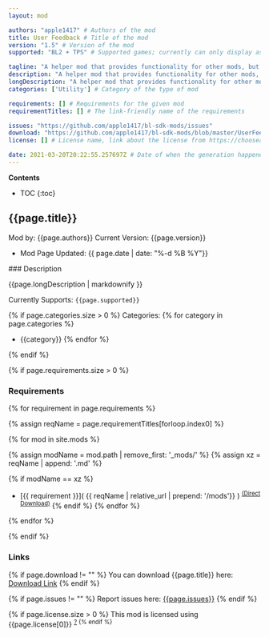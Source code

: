 ```yaml
---
layout: mod

authors: "apple1417" # Authors of the mod
title: User Feedback # Title of the mod
version: "1.5" # Version of the mod
supported: "BL2 + TPS" # Supported games; currently can only display as "BL2", "BL2 + TPS", or "TPS"

tagline: "A helper mod that provides functionality for other mods, but does not do anything by itself." # A short description of the mod itself.
description: "A helper mod that provides functionality for other mods, but does not do anything by itself." # This is set in order to keep the SEO proper
longDescription: "A helper mod that provides functionality for other mods, but does not do anything by itself." # Description of what the mod can do
categories: ['Utility'] # Category of the type of mod

requirements: [] # Requirements for the given mod
requirementTitles: [] # The link-friendly name of the requirements

issues: "https://github.com/apple1417/bl-sdk-mods/issues"
download: "https://github.com/apple1417/bl-sdk-mods/blob/master/UserFeedback/UserFeedback.zip"
license: [] # License name, link about the license from https://choosealicense.com/

date: 2021-03-20T20:22:55.257697Z # Date of when the generation happened (?)
---
```

**Contents**
* TOC
{:toc}

## {{page.title}}

Mod by: {{page.authors}}
Current Version: {{page.version}}
  - Mod Page Updated: {{ page.date | date: "%-d %B %Y"}}

<p></p>
### Description

{{page.longDescription | markdownify }}

Currently Supports: `{{page.supported}}`

{% if page.categories.size > 0 %}
Categories:
{% for category in page.categories %}
  * {{category}}
{% endfor %}
<p></p>
{% endif %}

{% if page.requirements.size > 0 %}
### Requirements

{% for requirement in page.requirements %}

{% assign reqName = page.requirementTitles[forloop.index0] %}

{% for mod in site.mods %}

{% assign modName = mod.path | remove_first: '_mods/' %}
{% assign xz = reqName | append: '.md' %}

{% if modName == xz %}
* [{{ requirement }}]( {{ reqName | relative_url | prepend: '/mods'}} ) <sup>[(Direct Download)]({{mod.download}})</sup>
{% endif %}
{% endfor %}

{% endfor %}
<p></p>
{% endif %}

### Links

{% if page.download != "" %}
You can download {{page.title}} here: [Download Link]({{page.download}})
{% endif %}

{% if page.issues != "" %}
Report issues here: [{{page.issues}}]({{page.issues}})
{% endif %}

{% if page.license.size > 0 %}
This mod is licensed using {{page.license[0]}} <sup>[?](https://choosealicense.com/licenses/{{page.license[1]}})
{% endif %}
